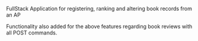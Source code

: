 FullStack Application for registering, ranking and altering book records from an AP

Functionality also added for the above features regarding book reviews with all POST commands.
